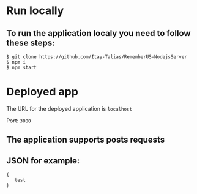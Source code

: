 # Run locally
## To run the application localy you need to follow these steps:
```
$ git clone https://github.com/Itay-Talias/RememberUS-NodejsServer
$ npm i
$ npm start
```
# Deployed app
The URL for the deployed application is `localhost`

Port: `3000`
 
## The application supports posts requests

 
## JSON for example:
```
{
   test
}
```
